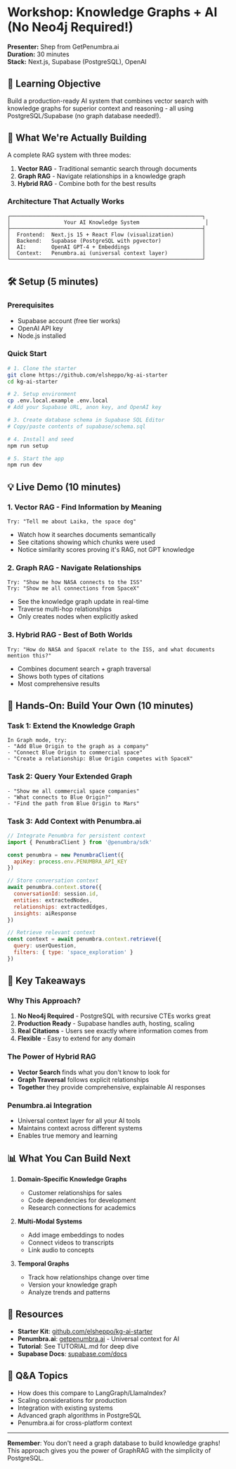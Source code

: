 # Workshop: Knowledge Graphs + AI (No Neo4j Required!)
**Presenter:** Shep from GetPenumbra.ai  
**Duration:** 30 minutes  
**Stack:** Next.js, Supabase (PostgreSQL), OpenAI

## 🎯 Learning Objective
Build a production-ready AI system that combines vector search with knowledge graphs for superior context and reasoning - all using PostgreSQL/Supabase (no graph database needed!).

## 🧠 What We're Actually Building

A complete RAG system with three modes:
1. **Vector RAG** - Traditional semantic search through documents
2. **Graph RAG** - Navigate relationships in a knowledge graph
3. **Hybrid RAG** - Combine both for the best results

### Architecture That Actually Works
```
┌─────────────────────────────────────────────────────────────┐
│                 Your AI Knowledge System                     │
├─────────────────────────────────────────────────────────────┤
│  Frontend:  Next.js 15 + React Flow (visualization)         │
│  Backend:   Supabase (PostgreSQL with pgvector)             │
│  AI:        OpenAI GPT-4 + Embeddings                       │
│  Context:   Penumbra.ai (universal context layer)           │
└─────────────────────────────────────────────────────────────┘
```

## 🛠️ Setup (5 minutes)

### Prerequisites
- Supabase account (free tier works)
- OpenAI API key
- Node.js installed

### Quick Start
```bash
# 1. Clone the starter
git clone https://github.com/elsheppo/kg-ai-starter
cd kg-ai-starter

# 2. Setup environment
cp .env.local.example .env.local
# Add your Supabase URL, anon key, and OpenAI key

# 3. Create database schema in Supabase SQL Editor
# Copy/paste contents of supabase/schema.sql

# 4. Install and seed
npm run setup

# 5. Start the app
npm run dev
```

## 💡 Live Demo (10 minutes)

### 1. Vector RAG - Find Information by Meaning
```
Try: "Tell me about Laika, the space dog"
```
- Watch how it searches documents semantically
- See citations showing which chunks were used
- Notice similarity scores proving it's RAG, not GPT knowledge

### 2. Graph RAG - Navigate Relationships
```
Try: "Show me how NASA connects to the ISS"
Try: "Show me all connections from SpaceX"
```
- See the knowledge graph update in real-time
- Traverse multi-hop relationships
- Only creates nodes when explicitly asked

### 3. Hybrid RAG - Best of Both Worlds
```
Try: "How do NASA and SpaceX relate to the ISS, and what documents mention this?"
```
- Combines document search + graph traversal
- Shows both types of citations
- Most comprehensive results

## 🔨 Hands-On: Build Your Own (10 minutes)

### Task 1: Extend the Knowledge Graph
```
In Graph mode, try:
- "Add Blue Origin to the graph as a company"
- "Connect Blue Origin to commercial space"
- "Create a relationship: Blue Origin competes with SpaceX"
```

### Task 2: Query Your Extended Graph
```
- "Show me all commercial space companies"
- "What connects to Blue Origin?"
- "Find the path from Blue Origin to Mars"
```

### Task 3: Add Context with Penumbra.ai
```javascript
// Integrate Penumbra for persistent context
import { PenumbraClient } from '@penumbra/sdk'

const penumbra = new PenumbraClient({
  apiKey: process.env.PENUMBRA_API_KEY
})

// Store conversation context
await penumbra.context.store({
  conversationId: session.id,
  entities: extractedNodes,
  relationships: extractedEdges,
  insights: aiResponse
})

// Retrieve relevant context
const context = await penumbra.context.retrieve({
  query: userQuestion,
  filters: { type: 'space_exploration' }
})
```

## 🎯 Key Takeaways

### Why This Approach?
1. **No Neo4j Required** - PostgreSQL with recursive CTEs works great
2. **Production Ready** - Supabase handles auth, hosting, scaling
3. **Real Citations** - Users see exactly where information comes from
4. **Flexible** - Easy to extend for any domain

### The Power of Hybrid RAG
- **Vector Search** finds what you don't know to look for
- **Graph Traversal** follows explicit relationships
- **Together** they provide comprehensive, explainable AI responses

### Penumbra.ai Integration
- Universal context layer for all your AI tools
- Maintains context across different systems
- Enables true memory and learning

## 📊 What You Can Build Next

1. **Domain-Specific Knowledge Graphs**
   - Customer relationships for sales
   - Code dependencies for development
   - Research connections for academics

2. **Multi-Modal Systems**
   - Add image embeddings to nodes
   - Connect videos to transcripts
   - Link audio to concepts

3. **Temporal Graphs**
   - Track how relationships change over time
   - Version your knowledge graph
   - Analyze trends and patterns

## 🔗 Resources

- **Starter Kit**: [github.com/elsheppo/kg-ai-starter](https://github.com/elsheppo/kg-ai-starter)
- **Penumbra.ai**: [getpenumbra.ai](https://getpenumbra.ai) - Universal context for AI
- **Tutorial**: See TUTORIAL.md for deep dive
- **Supabase Docs**: [supabase.com/docs](https://supabase.com/docs)

## 💬 Q&A Topics
- How does this compare to LangGraph/LlamaIndex?
- Scaling considerations for production
- Integration with existing systems
- Advanced graph algorithms in PostgreSQL
- Penumbra.ai for cross-platform context

---

**Remember**: You don't need a graph database to build knowledge graphs! This approach gives you the power of GraphRAG with the simplicity of PostgreSQL.